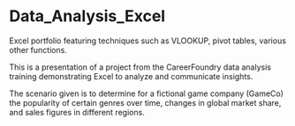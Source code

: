 # Data_Analysis_Excel
Excel portfolio featuring techniques such as VLOOKUP, pivot tables, various other functions.

This is a presentation of a project from the CareerFoundry data analysis training demonstrating Excel to analyze and communicate insights.

The scenario given is to determine for a fictional game company (GameCo) the popularity of certain genres over time, changes in global market share, and sales figures in different regions.
